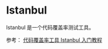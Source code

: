 Istanbul
===

Istanbul 是一个代码覆盖率测试工具。

参考：
[代码覆盖率工具 Istanbul 入门教程](http://www.ruanyifeng.com/blog/2015/06/istanbul.html)
